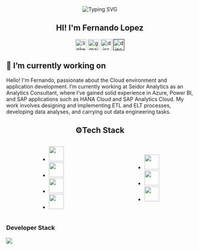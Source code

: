 
<div align="center">
  <img src="https://readme-typing-svg.demolab.com?font=Fira+Code&size=26&duration=4000&pause=1000&color=4C64F7&center=true&vCenter=true&width=435&lines=Data+Engineering;Front-end+Developer"        alt="Typing SVG" />
  <h2> HI! I'm Fernando Lopez </h2>
  <a href="https://www.linkedin.com/in/fernandolopez-/" target="blank"><img align="center" src="https://user-images.githubusercontent.com/88904952/234979284-68c11d7f-1acc-4f0c-ac78-044e1037d7b0.png" alt="linkedin" height="30" width="30" /></a>
  <a href="fernandolopezcontact1@gmail.com" target="blank"><img align="center" src="https://skillicons.dev/icons?i=gmail&perline=14" alt="gmail" height="30" width="30"  /></a>
  <a href="https://www.instagram.com/feernlopez" target="blank"><img align="center"src="https://github.com/user-attachments/assets/cbadc4b6-b2ec-4350-af83-2085f2226c6f"alt="discord" height="30" width="30" /></a>
  <a href="" target="blank"><img align="center" src="https://user-images.githubusercontent.com/88904952/234982627-019fd336-6248-453c-9b05-97c13fd1d207.png" alt="discord" height="30" width="30" /></a>
</div>

<div>
  <h2>🔭 I’m currently working on</h2>
  <p>
    Hello! I'm Fernando, passionate about the Cloud environment and application development.
    I’m currently working at Seidor Analytics as an Analytics Consultant, where I’ve gained solid experience in Azure, Power BI, and SAP applications such as HANA Cloud and SAP Analytics        Cloud. My work involves designing and implementing ETL and ELT processes, developing data analyses, and carrying out data engineering tasks.
  </p>
</div>

<div>
  <h2 align="center">⚙️Tech Stack</h2>
  <div      
    align="center" style="
    display: grid; 
    grid-template-columns: repeat(2, minmax(150px, 1fr)); 
    gap: 10px; 
    justify-items: center;
    align-items: center;
    max-width: 600px;
    margin: auto;
    " >
      <ul>
        <li><img src="https://img.shields.io/badge/Python-FFD43B?style=for-the-badge&logo=python&logoColor=darkgreen" height="40" /></li>
        <li><img src="https://custom-icon-badges.demolab.com/badge/Microsoft%20Azure-0089D6?logo=msazure&logoColor=white" height="40" /></li>
        <li><img src="https://custom-icon-badges.demolab.com/badge/Microsoft%20SQL%20Server-CC2927?logo=mssqlserver-white&logoColor=white" height="40" /></li>
        <li><img src="https://img.shields.io/badge/Pandas-2C2D72?style=for-the-badge&logo=pandas&logoColor=white" height="40" /></li>
      </ul>
    <ul>
      <li><img src="https://img.shields.io/badge/Apache%20Spark-E25A1C?logo=apachespark&logoColor=fff" height="40" /></li>
      <li><img src="https://custom-icon-badges.demolab.com/badge/Power%20BI-F1C912?logo=power-bi&logoColor=fff" height="40" /></li>
      <li><img src="https://img.shields.io/badge/Microsoft_Excel-217346?style=for-the-badge&logo=microsoft-excel&logoColor=white" height="40" /></li>
    </ul>
  </div>
    <h3> Developer Stack </h3>
    <!--
    <img align="center" src="https://img.shields.io/badge/javascript-%23323330.svg?style=for-the-badge&logo=javascript&logoColor=%23F7DF1E" height="50" width="100" /> 
    <img align= "center" src="https://img.shields.io/badge/Postman-FF6C37?style=for-the-badge&logo=postman&logoColor=white" height="50" width="100" />
    -->
    <img src="https://skillicons.dev/icons?i=js,ts,react,nodejs,nextjs,tailwind,mongodb,threejs,git,html,css,postman,vscode&perline=14" />
</div>




<!--
**FernandoNLopez/FernandoNLopez** is a ✨ _special_ ✨ repository because its `README.md` (this file) appears on your GitHub profile.

Here are some ideas to get you started:

- 🔭 I’m currently working on ...
- 🌱 I’m currently learning ...
- 👯 I’m looking to collaborate on ...
- 🤔 I’m looking for help with ...
- 💬 Ask me about ...
- 📫 How to reach me: ...
- 😄 Pronouns: ...
- ⚡ Fun fact: ...
-->
